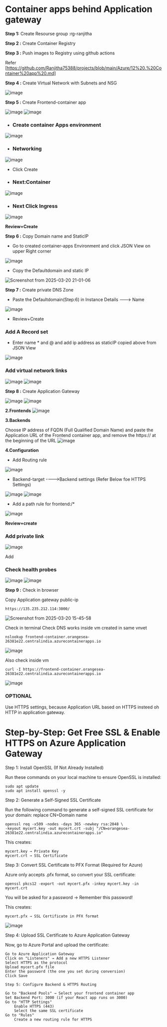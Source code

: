 # Container apps behind Application gateway

**Step 1:** Create Resourse group :rg-ranjitha

**Step 2 :** Create Container Registry

**Step 3 :** Push images to Registry using github actions

Refer [https://github.com/Ranjitha75388/projects/blob/main/Azure/12%20.%20Container%20app%20.md]

**Step 4 :** Create Virtual Network with Subnets and NSG

![image](https://github.com/user-attachments/assets/77658f6e-cfdc-4997-84d4-63842405f141)


**Step 5 :** Create Frontend-container app

![image](https://github.com/user-attachments/assets/84000785-86d3-44c4-b85f-9b7e0a4f7213)
![image](https://github.com/user-attachments/assets/e70c0c54-b766-443d-b59c-3343d98477bc)

- ### Create container Apps environment
![image](https://github.com/user-attachments/assets/e6023cb9-706c-4388-8f9a-31273101ce17)

- ### Networking
![image](https://github.com/user-attachments/assets/7f27c25b-fb48-45a1-bc27-966a5d8c2778)

- Click Create

- ### Next:Container
![image](https://github.com/user-attachments/assets/caaa3676-9f95-4d59-9319-b3526f5de09c)

- ### Next Click Ingress

![image](https://github.com/user-attachments/assets/8592bd70-d26b-4ae4-a647-b27d8b4bd8a0)

**Review+Create**

**Step 6 :** Copy Domain name and StaticIP

- Go to created container-apps Environment and click JSON View on upper Right corner

 ![image](https://github.com/user-attachments/assets/a93ac79b-a078-4dbe-aed9-b4e775b37346)

- Copy the Defaultdomain and static IP

 ![Screenshot from 2025-03-20 21-01-06](https://github.com/user-attachments/assets/9e16eacc-6e2b-4e93-868c-8b11ddfda060)

**Step 7 :** Create private DNS Zone

- Paste the Defaultdomain(Step:6) in Instance Details ---> Name

![image](https://github.com/user-attachments/assets/99f08bce-92ea-4635-997d-06688c95b9b2)

- Review+Create

 ### Add A Record set

- Enter name * and @ and add ip address as staticIP copied above from JSON View

 ![image](https://github.com/user-attachments/assets/b30deefe-ceec-4985-92bc-b522ec347aeb)

### Add virtual network links
![image](https://github.com/user-attachments/assets/4dcadc03-b80a-4edc-9bc3-89c3b4751051)
![image](https://github.com/user-attachments/assets/0b2bdbf9-1f27-42bc-901e-ef984ec5009f)

**Step 8 :** Create Application Gateway

![image](https://github.com/user-attachments/assets/56045864-3096-4578-98b2-cf17e2327e48)
![image](https://github.com/user-attachments/assets/9b8e7720-8c9c-4934-83ea-ea50fc685fb7)

**2.Frontends**
![image](https://github.com/user-attachments/assets/2ba2a5a5-1e10-4c22-9ccc-ef0bb7b6c20c)

**3.Backends**

Choose IP address of FQDN (Full Qualified Domain Name) and paste the Application URL of the Frontend container app, and remove the https:// at the beginning of the URL
![image](https://github.com/user-attachments/assets/45dc076d-4a9f-4015-97ba-1f32c7e76ca5)

**4.Configuration**

- Add Routing rule

![image](https://github.com/user-attachments/assets/968153c6-a2dd-4f51-8385-91951a2c243a)

- Backend-target  ---->Backend settings (Refer Below foe HTTPS Settings)

![image](https://github.com/user-attachments/assets/57d7eb3b-350f-41b1-a4b0-90d7d06abcea)
![image](https://github.com/user-attachments/assets/a6bd1166-455a-4de1-8b60-57e86e17fbaa)

- Add a path rule for frontend:/*

![image](https://github.com/user-attachments/assets/476d3bd3-4729-4e85-99b6-6fd7ff62c3ba)

**Review+create**

### Add private link

![image](https://github.com/user-attachments/assets/898d8755-961c-480d-8651-7b0c16232cd6)

Add

### Check health probes

![image](https://github.com/user-attachments/assets/ce0aafcc-a26b-4b9f-9304-652ffd6099f0)
![image](https://github.com/user-attachments/assets/aa32268c-cbd3-45ea-9dbe-362fde1483e2)

**Step 9 :** Check in browser

Copy Application gateway public-ip
```
https://135.235.212.114:3000/
```
![Screenshot from 2025-03-20 15-45-58](https://github.com/user-attachments/assets/aee0812f-9516-43a0-972c-d4991fd951f7)

Check in terminal
Check DNS works inside vm created in same vnvet
```
nslookup frontend-container.orangesea-26381e22.centralindia.azurecontainerapps.io
```
![image](https://github.com/user-attachments/assets/5108340c-d8a1-4bf1-baa4-f030021bf004)

Also check inside vm

```
curl -I https://frontend-container.orangesea-26381e22.centralindia.azurecontainerapps.io
```
![image](https://github.com/user-attachments/assets/ea0c4545-cbff-4bef-991f-5dafd742eafb)

### OPTIONAL

Use HTTPS settings, because Application URL based on HTTPS insteed oh HTTP in application gateway.


# Step-by-Step: Get Free SSL & Enable HTTPS on Azure Application Gateway
Step 1: Install OpenSSL (If Not Already Installed)

Run these commands on your local machine to ensure OpenSSL is installed:
```
sudo apt update
sudo apt install openssl -y
```
Step 2: Generate a Self-Signed SSL Certificate

Run the following command to generate a self-signed SSL certificate for your domain:
replace CN=Domain name
```
openssl req -x509 -nodes -days 365 -newkey rsa:2048 \
-keyout mycert.key -out mycert.crt -subj "/CN=orangesea-26381e22.centralindia.azurecontainerapps.io"
```
This creates:

    mycert.key → Private Key
    mycert.crt → SSL Certificate
Step 3: Convert SSL Certificate to PFX Format (Required for Azure)

Azure only accepts .pfx format, so convert your SSL certificate:
```
openssl pkcs12 -export -out mycert.pfx -inkey mycert.key -in mycert.crt
```
You will be asked for a password → Remember this password!

 This creates:

    mycert.pfx → SSL Certificate in PFX format

![image](https://github.com/user-attachments/assets/248577ac-4412-4dcc-b009-ab52b1fd6338)

Step 4: Upload SSL Certificate to Azure Application Gateway

Now, go to Azure Portal and upload the certificate:

    Go to Azure Application Gateway
    Click on "Listeners" → Add a new HTTPS Listener
    Select HTTPS as the protocol
    Upload mycert.pfx file
    Enter the password (the one you set during conversion)
    Click Save

    Step 5: Configure Backend & HTTPS Routing

    Go to "Backend Pools" → Select your frontend container app
    Set Backend Port: 3000 (if your React app runs on 3000)
    Go to "HTTP Settings"
        Enable HTTPS (443)
        Select the same SSL certificate
    Go to "Rules"
        Create a new routing rule for HTTPS

